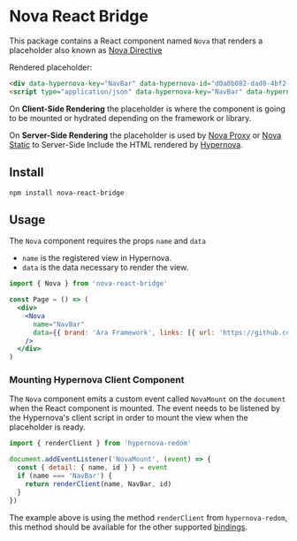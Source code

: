 # Nova React Bridge

This package contains a React component named `Nova` that renders a placeholder also known as [Nova Directive](https://github.com/ara-framework/ara-cli/wiki)

Rendered placeholder:

```html
<div data-hypernova-key="NavBar" data-hypernova-id="d0a0b082-dad0-4bf2-ae4f-08eff16575b4"></div>
<script type="application/json" data-hypernova-key="NavBar" data-hypernova-id="d0a0b082-dad0-4bf2-ae4f-08eff16575b4"><!--{"brand":"Ara Framework","links":[{"url":"https://github.com/ara-framework","text":"Github"}]}--></script>

```

On **Client-Side Rendering** the placeholder is where the component is going to be mounted or hydrated depending on the framework or library.

On **Server-Side Rendering** the placeholder is used by [Nova Proxy](https://github.com/ara-framework/nova-proxy) or [Nova Static](https://github.com/ara-framework/nova-static) to Server-Side Include the HTML rendered by [Hypernova](https://github.com/airbnb/hypernova).

## Install

```
npm install nova-react-bridge
```

## Usage

The `Nova` component requires the props `name` and `data`

- `name` is the registered view in Hypernova.
- `data` is the data necessary to render the view.

```jsx
import { Nova } from 'nova-react-bridge'

const Page = () => (
  <div>
    <Nova 
      name="NavBar"
      data={{ brand: 'Ara Framework', links: [{ url: 'https://github.com/ara-framework', text: "Github" }]}}
    />
  </div>
)
```

### Mounting Hypernova Client Component

The `Nova` component emits a custom event called `NovaMount` on the `document` when the React component is mounted. The event needs to be listened by the Hypernova's client script in order to mount the view when the placeholder is ready.

```js
import { renderClient } from 'hypernova-redom'

document.addEventListener('NovaMount', (event) => {
  const { detail: { name, id } } = event
  if (name === 'NavBar') {
    return renderClient(name, NavBar, id)
  }
})
```

The example above is using the method `renderClient` from `hypernova-redom`, this method should be available for the other supported [bindings](https://github.com/ara-framework/ara-cli/wiki/Supported-Hypernova-Bindings).




